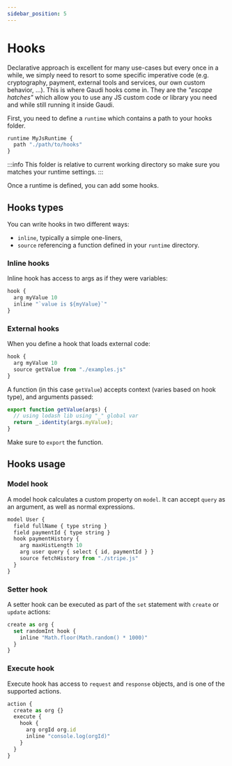 ```yaml
---
sidebar_position: 5
---
```


# Hooks

Declarative approach is excellent for many use-cases but every once in a while, we simply need to resort to some specific imperative code (e.g. cryptography, payment, external tools and services, our own custom behavior, ...). This is where Gaudi hooks come in. They are the _"escape hatches"_ which allow you to use any JS custom code or library you need and while still running it inside Gaudi.

First, you need to define a `runtime` which contains a path to your hooks folder.

```javascript
runtime MyJsRuntime {
  path "./path/to/hooks"
}
```

:::info
This folder is relative to current working directory so make sure you matches your runtime settings.
:::

Once a runtime is defined, you can add some hooks.

## Hooks types

You can write hooks in two different ways:

- `inline`, typically a simple one-liners,
- `source` referencing a function defined in your `runtime` directory.

### Inline hooks

Inline hook has access to args as if they were variables:

```javascript
hook {
  arg myValue 10
  inline "`value is ${myValue}`"
}
```

### External hooks

When you define a hook that loads external code:

```javascript
hook {
  arg myValue 10
  source getValue from "./examples.js"
}
```

A function (in this case `getValue`) accepts context (varies based on hook type), and arguments passed:

```javascript
export function getValue(args) {
  // using lodash lib using "_" global var
  return _.identity(args.myValue);
}
```

Make sure to `export` the function.

## Hooks usage

### Model hook

A model hook calculates a custom property on `model`. It can accept `query` as an argument, as well as normal expressions.

```javascript
model User {
  field fullName { type string }
  field paymentId { type string }
  hook paymentHistory {
    arg maxHistLength 10
    arg user query { select { id, paymentId } }
    source fetchHistory from "./stripe.js"
  }
}
```

### Setter hook

A setter hook can be executed as part of the `set` statement with `create` or `update` actions:

```javascript
create as org {
  set randomInt hook {
    inline "Math.floor(Math.random() * 1000)"
  }
}
```

### Execute hook

Execute hook has access to `request` and `response` objects, and is one of the supported actions.

```javascript
action {
  create as org {}
  execute {
    hook {
      arg orgId org.id
      inline "console.log(orgId)"
    }
  }
}
```

<!-- TODO: validator hook -->

